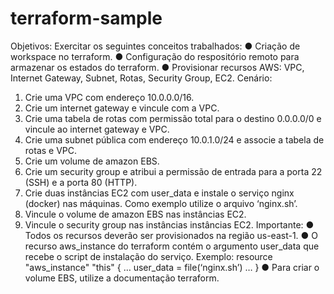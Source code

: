 # terraform-sample

Objetivos:
Exercitar os seguintes conceitos trabalhados:
● Criação de workspace no terraform.
● Configuração do respositório remoto para armazenar os estados do terraform.
● Provisionar recursos AWS: VPC, Internet Gateway, Subnet, Rotas, Security Group, EC2.
Cenário:
1. Crie uma VPC com endereço 10.0.0.0/16.
2. Crie um internet gateway e vincule com a VPC.
3. Crie uma tabela de rotas com permissão total para o destino 0.0.0.0/0 e vincule ao internet gateway e VPC.
4. Crie uma subnet pública com endereço 10.0.1.0/24 e associe a tabela de rotas e VPC.
5. Crie um volume de amazon EBS.
6. Crie um security group e atribui a permissão de entrada para a porta 22 (SSH) e a porta 80 (HTTP).
7. Crie duas instâncias EC2 com user_data e instale o serviço nginx (docker) nas máquinas.
Como exemplo utilize o arquivo ‘nginx.sh’.
8. Vincule o volume de amazon EBS nas instâncias EC2.
9. Vincule o security group nas instâncias instâncias EC2.
Importante:
● Todos os recursos deverão ser provisionados na região us-east-1.
● O recurso aws_instance do terraform contém o argumento user_data que recebe o script de
instalação do serviço. Exemplo:
resource "aws_instance" "this" {
…
user_data = file(‘nginx.sh’)
…
}
● Para criar o volume EBS, utilize a documentação terraform.